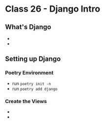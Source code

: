 # Class 26 - Django Intro

## What's Django
-
-


## Setting up Django

### Poetry Environment
- run `poetry init -n`
- run `poetry add django`

### Create the Views
-
-



